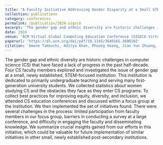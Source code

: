 ```yaml
---
title: "A Faculty Initiative Addressing Gender Disparity at a Small STEM-Focused University: A Case Study"
collection: publications
category: conferences
permalink: /publication/2024-sigsce
excerpt: 'The gender gap and ethnic diversity are historic challenges in computer science (CS) that have faced a lack of progress in the past half-decade. Four CS faculty members explored and investigated the issue of gender gap at a small, newly established, STEM-focused institution. This institution is dedicated to primarily undergraduate teaching and serving many first-generation university students. We collected statistics about women studying CS and the obstacles they face as they enter CS programs. To collect best practices for improving equity, diversity, and inclusion, we attended CS education conferences and discussed within a focus group at the institution. We then implemented the set of initiatives found. There were several challenges in the process: limited participation from faculty members in our focus group, barriers in conducting a survey at a large conference, and difficulty in engaging the faculty and disseminating knowledge. We summarize crucial insights gained from our efforts in this initiative, which could be valuable for future implementation of similar initiatives in other small, newly established post-secondary institutions.'
date: 2024
venue: 'ACM Virtual Global Computing Education Conference (SIGSCE Virtual) 2024'
paperurl: 'https://dl.acm.org/doi/pdf/10.1145/3649165.3690102'
citation: 'Amane Takeuchi, Aditya Khan, Phuong Hoang, Jian Yun Zhuang, Mariana Shimabukuro, Randy J. Fortier, Michael Miljanovic, and En-Shiun Annie Lee. 2024. A Faculty Initiative Addressing Gender Disparity at a Small STEM-Focused University: A Case Study. In Proceedings of the 2024 on ACM Virtual Global Computing Education Conference V. 1 (SIGCSE Virtual 2024). Association for Computing Machinery, New York, NY, USA, 200–206. https://doi.org/10.1145/3649165.3690102'
---
```


The gender gap and ethnic diversity are historic challenges in computer science (CS) that have faced a lack of progress in the past half-decade. Four CS faculty members explored and investigated the issue of gender gap at a small, newly established, STEM-focused institution. This institution is dedicated to primarily undergraduate teaching and serving many first-generation university students. We collected statistics about women studying CS and the obstacles they face as they enter CS programs. To collect best practices for improving equity, diversity, and inclusion, we attended CS education conferences and discussed within a focus group at the institution. We then implemented the set of initiatives found. There were several challenges in the process: limited participation from faculty members in our focus group, barriers in conducting a survey at a large conference, and difficulty in engaging the faculty and disseminating knowledge. We summarize crucial insights gained from our efforts in this initiative, which could be valuable for future implementation of similar initiatives in other small, newly established post-secondary institutions.